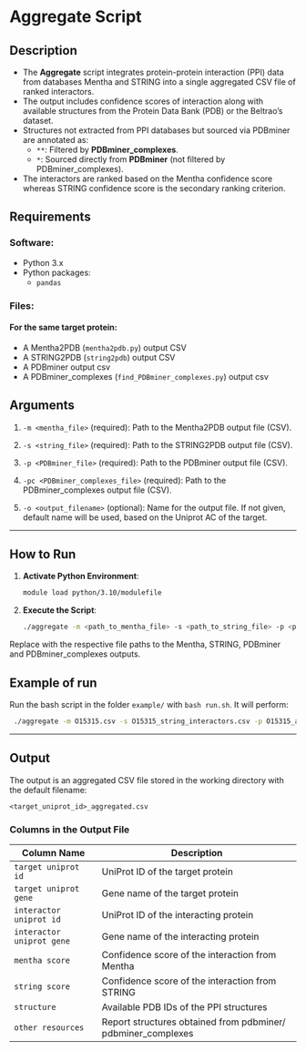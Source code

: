 # Aggregate Script

## **Description**
- The **Aggregate** script integrates protein-protein interaction (PPI) data from databases Mentha and STRING into a single aggregated CSV file of ranked interactors. 
- The output includes confidence scores of interaction along with available structures from the Protein Data Bank (PDB) or the Beltrao’s dataset.
- Structures not extracted from PPI databases but sourced via PDBminer are annotated as:
  - `**`: Filtered by **PDBminer_complexes**.
  - `*`: Sourced directly from **PDBminer** (not filtered by PDBminer_complexes).
- The interactors are ranked based on the Mentha confidence score whereas STRING confidence score is the secondary ranking criterion.

## **Requirements**
### **Software:**
- Python 3.x 
- Python packages:
  - `pandas`

### **Files:**
#### For the same target protein: ####
- A Mentha2PDB (`mentha2pdb.py`) output CSV
- A STRING2PDB (`string2pdb`) output CSV
- A PDBminer output csv
- A PDBminer_complexes (`find_PDBminer_complexes.py`) output csv


## **Arguments**
1. `-m <mentha_file>` (required): Path to the Mentha2PDB output file (CSV). 
   
2. `-s <string_file>` (required): Path to the STRING2PDB output file (CSV).

3. `-p <PDBminer_file>` (required): Path to the PDBminer output file (CSV).

4. `-pc <PDBminer_complexes_file>` (required): Path to the PDBminer_complexes output file (CSV).

5. `-o <output_filename>` (optional): Name for the output file. If not given, default name will be used, based on the Uniprot AC of the target.

---

## **How to Run**
1. **Activate Python Environment**:
   ```bash
   module load python/3.10/modulefile
   ```

2. **Execute the Script**:
   ```bash
   ./aggregate -m <path_to_mentha_file> -s <path_to_string_file> -p <path_to_PDBminer_file> -pc <path_to_PDBminer_complexes_file>
   ```

Replace with the respective file paths to the Mentha, STRING, PDBminer and PDBminer_complexes outputs.


## **Example of run**
Run the bash script in the folder `example/` with `bash run.sh`. It will perform:
   ```bash
    ./aggregate -m O15315.csv -s O15315_string_interactors.csv -p O15315_all.csv -pc O15315_filtered.csv
   ```

---

## **Output**
The output is an aggregated CSV file stored in the working directory with the default filename:
```plaintext
<target_uniprot_id>_aggregated.csv
```

### **Columns in the Output File**
| **Column Name**           | **Description**                                                      |
|----------------------------|---------------------------------------------------------------------|
| `target uniprot id`        | UniProt ID of the target protein                                    |
| `target uniprot gene`      | Gene name of the target protein                                     |
| `interactor uniprot id`    | UniProt ID of the interacting protein                               |
| `interactor uniprot gene`  | Gene name of the interacting protein                                |
| `mentha score`             | Confidence score of the interaction from Mentha                     |
| `string score`             | Confidence score of the interaction from STRING                     |
| `structure`                | Available PDB IDs of the PPI structures                             |
| `other resources`          | Report structures obtained from pdbminer/ pdbminer_complexes        |               

